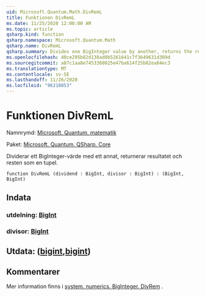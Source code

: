 ```yaml
---
uid: Microsoft.Quantum.Math.DivRemL
title: Funktionen DivRemL
ms.date: 11/25/2020 12:00:00 AM
ms.topic: article
qsharp.kind: function
qsharp.namespace: Microsoft.Quantum.Math
qsharp.name: DivRemL
qsharp.summary: Divides one BigInteger value by another, returns the result and the remainder as a tuple.
ms.openlocfilehash: 40ce295b82d138ad0b5261641c7f3649631d309d
ms.sourcegitcommit: a87c1aa8e7453360025e47ba614f25b02ea84ec3
ms.translationtype: MT
ms.contentlocale: sv-SE
ms.lasthandoff: 11/26/2020
ms.locfileid: "96210853"
---
```

# <a name="divreml-function"></a>Funktionen DivRemL

Namnrymd: [Microsoft. Quantum. matematik](xref:Microsoft.Quantum.Math)

Paket: [Microsoft. Quantum. QSharp. Core](https://nuget.org/packages/Microsoft.Quantum.QSharp.Core)


Dividerar ett BigInteger-värde med ett annat, returnerar resultatet och resten som en tupel.

```qsharp
function DivRemL (dividend : BigInt, divisor : BigInt) : (BigInt, BigInt)
```


## <a name="input"></a>Indata

### <a name="dividend--bigint"></a>utdelning: [BigInt](xref:microsoft.quantum.lang-ref.bigint)




### <a name="divisor--bigint"></a>divisor: [BigInt](xref:microsoft.quantum.lang-ref.bigint)





## <a name="output--bigintbigint"></a>Utdata: ([bigint](xref:microsoft.quantum.lang-ref.bigint),[bigint](xref:microsoft.quantum.lang-ref.bigint))



## <a name="remarks"></a>Kommentarer

Mer information finns i [system. numerics. BigInteger. DivRem](https://docs.microsoft.com/dotnet/api/system.numerics.biginteger.divrem) .
